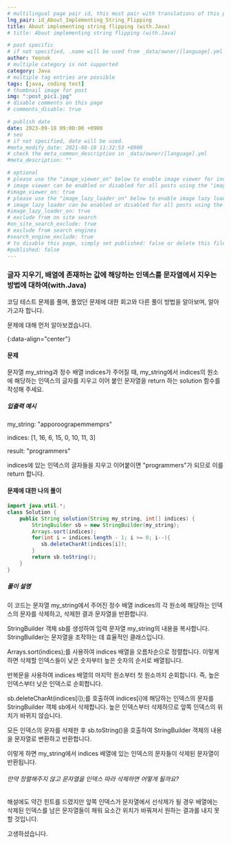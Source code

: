 ```yaml
---
# multilingual page pair id, this must pair with translations of this page. (This name must be unique)
lng_pair: id_About_Implementing_String_Flipping
title: About implementing string flipping (with.Java)
# title: About implementing string flipping (with.Java)

# post specific
# if not specified, .name will be used from _data/owner/[language].yml
author: Yeonuk
# multiple category is not supported
category: Java
# multiple tag entries are possible
tags: [java, coding test]
# thumbnail image for post
img: ":post_pic1.jpg"
# disable comments on this page
# comments_disable: true

# publish date
date: 2023-09-18 09:00:00 +0900
# seo
# if not specified, date will be used.
#meta_modify_date: 2021-08-10 11:32:53 +0900
# check the meta_common_description in _data/owner/[language].yml
#meta_description: ""

# optional
# please use the "image_viewer_on" below to enable image viewer for individual pages or posts (_posts/ or [language]/_posts folders).
# image viewer can be enabled or disabled for all posts using the "image_viewer_posts: true" setting in _data/conf/main.yml.
#image_viewer_on: true
# please use the "image_lazy_loader_on" below to enable image lazy loader for individual pages or posts (_posts/ or [language]/_posts folders).
# image lazy loader can be enabled or disabled for all posts using the "image_lazy_loader_posts: true" setting in _data/conf/main.yml.
#image_lazy_loader_on: true
# exclude from on site search
#on_site_search_exclude: true
# exclude from search engines
#search_engine_exclude: true
# to disable this page, simply set published: false or delete this file
#published: false
---
```


<!-- outline-start -->

### 글자 지우기, 배열에 존재하는 값에 해당하는 인덱스를 문자열에서 지우는 방법에 대하여(with.Java)

코딩 테스트 문제를 풀며, 풀었던 문제에 대한 회고와 다른 풀이 방법을 알아보며, 알아가고자 합니다.

문제에 대해 먼저 알아보겠습니다.

{:data-align="center"}

<!-- outline-end -->

#### 문제

문자열 my_string과 정수 배열 indices가 주어질 때, my_string에서 indices의 원소에 해당하는 인덱스의 글자를 지우고 이어 붙인 문자열을 return 하는 solution 함수를 작성해 주세요.

##### 입출력 예시

my_string: "apporoograpemmemprs"

indices: [1, 16, 6, 15, 0, 10, 11, 3]

result: "programmers"

indices에 있는 인덱스의 글자들을 지우고 이어붙이면 "programmers"가 되므로 이를 return 합니다.

<!-- | i   | arr[i] | stk     |
| --- | ------ | ------- |
| 0   | 1      | []      |
| 1   | 4      | [1]     | -->

#### 문제에 대한 나의 풀이

```java
import java.util.*;
class Solution {
    public String solution(String my_string, int[] indices) {
        StringBuilder sb = new StringBuilder(my_string);
        Arrays.sort(indices);
        for(int i = indices.length - 1; i >= 0; i--){
           sb.deleteCharAt(indices[i]);
        }
        return sb.toString();
    }
}
```

##### 풀이 설명

이 코드는 문자열 my_string에서 주어진 정수 배열 indices의 각 원소에 해당하는 인덱스의 문자를 삭제하고, 삭제한 결과 문자열을 반환합니다.

StringBuilder 객체 sb를 생성하여 입력 문자열 my_string의 내용을 복사합니다. StringBuilder는 문자열을 조작하는 데 효율적인 클래스입니다.

Arrays.sort(indices);를 사용하여 indices 배열을 오름차순으로 정렬합니다. 이렇게 하면 삭제할 인덱스들이 낮은 숫자부터 높은 숫자의 순서로 배열됩니다.

반복문을 사용하여 indices 배열의 마지막 원소부터 첫 원소까지 순회합니다. 즉, 높은 인덱스부터 낮은 인덱스로 순회합니다.

sb.deleteCharAt(indices[i]);를 호출하여 indices[i]에 해당하는 인덱스의 문자를 StringBuilder 객체 sb에서 삭제합니다. 높은 인덱스부터 삭제하므로 앞쪽 인덱스의 위치가 바뀌지 않습니다.

모든 인덱스의 문자를 삭제한 후 sb.toString()을 호출하여 StringBuilder 객체의 내용을 문자열로 변환하고 반환합니다.

이렇게 하면 my_string에서 indices 배열에 있는 인덱스의 문자들이 삭제된 문자열이 반환됩니다.

###### 만약 정렬해주지 않고 문자열을 인덱스 따라 삭제하면 어떻게 될까요?

해설에도 약간 힌트를 드렸지만 앞쪽 인덱스가 문자열에서 선삭제가 될 경우 배열에는 삭제된 인덱스를 남은 문자열들이 채워 요소간 위치가 바꿔져서 원하는 결과를 내지 못할 것입니다.

고생하셨습니다.
